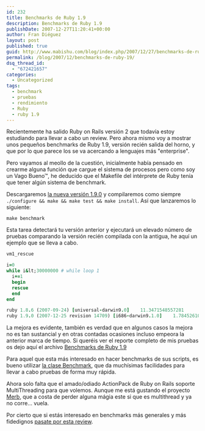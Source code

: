 ```yaml
---
id: 232
title: Benchmarks de Ruby 1.9
description: Benchmarks de Ruby 1.9
publishDate: 2007-12-27T11:20:41+00:00
author: Fran Diéguez
layout: post
published: true
guid: http://www.mabishu.com/blog/index.php/2007/12/27/benchmarks-de-ruby-19/
permalink: /blog/2007/12/benchmarks-de-ruby-19/
dsq_thread_id:
  - "672421657"
categories:
  - Uncategorized
tags:
  - benchmark
  - pruebas
  - rendimiento
  - Ruby
  - ruby 1.9
---
```

Recientemente ha salido Ruby on Rails versión 2 que todavía estoy estudiando para llevar a cabo un review. Pero ahora mismo voy a mostrar unos pequeños benchmarks de Ruby 1.9, versión recién salida del horno, y que por lo que parece los se va acercando a lenguajes más "enterprise".

Pero vayamos al meollo de la cuestión, inicialmente había pensado en crearme alguna función que cargue el sistema de procesos pero como soy un Vago Bueno™, he deducido que el Makefile del intérprete de Ruby tenía que tener algún sistema de benchmark.

Descargaremos <a title="Nueva versión de Ruby 1.9.0" href="http://www.ruby-lang.org/es/news/2007/12/25/ruby-1-9-0-ya-esta-disponible/">la nueva versión 1.9.0</a> y compilaremos como siempre `./configure && make && make test && make install`. Así que lanzaremos lo siguiente:

```
make benchmark
```

Esta tarea detectará tu versión anterior y ejecutará un elevado número de pruebas comparando la versión recién compilada con la antigua, he aquí un ejemplo que se lleva a cabo.

```ruby
vm1_rescue

i=0
while i&lt;30000000 # while loop 1
  i+=1
  begin
  rescue
  end
end

ruby 1.8.6 (2007-09-24) [universal-darwin9.0]    11.3471548557281
ruby 1.9.0 (2007-12-25 revision 14709) [i686-darwin9.1.0]    1.78452610969543
```

La mejora es evidente, también es verdad que en algunos casos la mejora no es tan sustancial y en otras contadas ocasiones incluso empeora la anterior marca de tiempo. Si queréis ver el reporte completo de mis pruebas os dejo aquí el archivo <a title="Benchmarks de Ruby 1.9" href="http://mabishu.com/temp/wordpress/wp-content/uploads/2007/12/benchmark-ruby19.txt">Benchmarks de Ruby 1.9</a>

Para aquel que esta más interesado en hacer benchmarks de sus scripts, es bueno utilizar <a title="Clase Benchmark de Ruby" href="http://ruby-doc.org/stdlib/libdoc/benchmark/rdoc/index.html">la clase Benchmark</a>, que da muchísimas facilidades para llevar a cabo pruebas de forma muy rápida.

Ahora solo falta que el amado/odiado ActionPack de Ruby on Rails soporte MultiThreading para que volemos. Aunque me está gustando el proyecto <a title="Merb: framework de desarrollo basado en rails multithread" href="http://merb.rubyforge.org/files/README.html">Merb</a>, que a costa de perder alguna mágia este si que es multithread y ya no corre... vuela.

Por cierto que si estás interesado en benchmarks más generales y más fidedignos <a title="RubyChan.de - Benchmarks de Ruby 1.9" href="http://rubychan.de/share/yarv_speedups.html">pasate por esta review</a>.